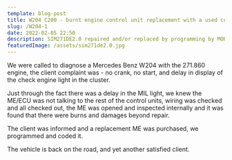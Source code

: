 ```yaml
---
template: blog-post
title: W204 C200 - burnt engine control unit replacement with a used control unit
slug: /W204-1
date: 2022-02-05 22:50
description: SIM271DE2.0 repaired and/or replaced by programming by MOKS auto
featuredImage: /assets/sim271de2.0.jpg
---
```

We were called to diagnose a Mercedes Benz W204 with the 271.860 engine, the client complaint was - no crank, no start, and delay in display of the check engine light in the cluster.

Just through the fact there was a delay in the MIL light, we knew the ME/ECU was not talking to the rest of the control units, wiring was checked and all checked out, the ME was opened and inspected internally and it was found that there were burns and damages beyond repair.

The client was informed and a replacement ME was purchased, we programmed and coded it.

The vehicle is back on the road, and yet another satisfied client.